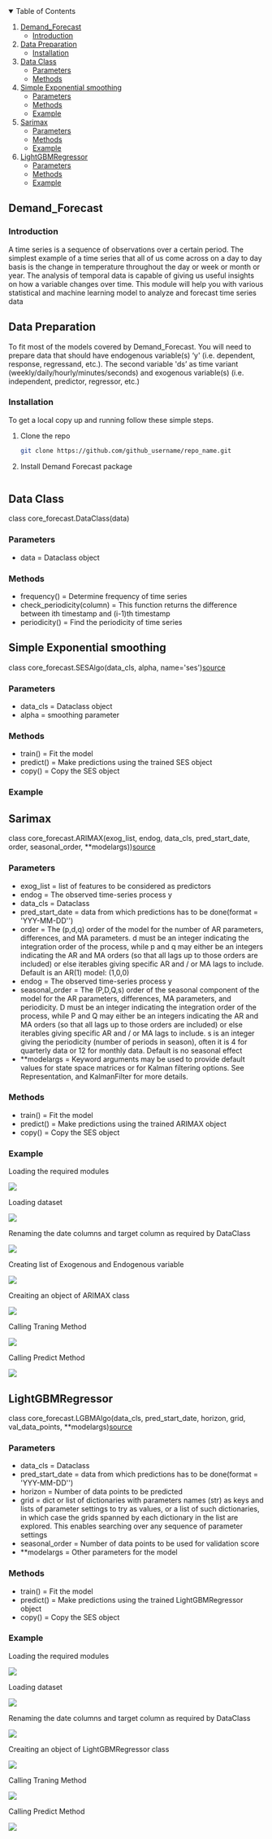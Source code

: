 
<!-- TABLE OF CONTENTS -->
<details open="open">
  <summary>Table of Contents</summary>
  <ol>
    <li>
      <a href="#demand_forecast">Demand_Forecast</a>
      <ul>
        <li><a href="#introduction">Introduction</a></li>
      </ul>
    </li>
    <li>
      <a href="#data-preparation">Data Preparation</a>
      <ul>
        <li><a href="#installation">Installation</a></li>
      </ul>
    </li>
    <li>
      <a href="#data-class">Data Class</a>
      <ul>
        <li><a href="#parameters">Parameters</a></li>
        <li><a href="#methods">Methods</a></li>
      </ul>
    </li>
    <li>
      <a href="#simple-exponential-smoothing">Simple Exponential smoothing</a>
      <ul>
        <li><a href="#parameters">Parameters</a></li>
        <li><a href="#methods">Methods</a></li>
        <li><a href="#example">Example</a></li>
      </ul>
    </li>
    <li>
      <a href="#sarimax">Sarimax</a>
      <ul>
        <li><a href="#parameters">Parameters</a></li>
        <li><a href="#methods">Methods</a></li>
        <li><a href="#example">Example</a></li>
      </ul>
    </li>
    <li>
      <a href="#lightgbmregressor">LightGBMRegressor</a>
      <ul>
        <li><a href="#parameters">Parameters</a></li>
        <li><a href="#methods">Methods</a></li>
        <li><a href="#example">Example</a></li>
      </ul>
    </li>
  </ol>
</details>

<!-- Demand_Forecast -->
## Demand_Forecast
### Introduction
A time series is a sequence of observations over a certain period. The simplest example
of a time series that all of us come across on a day to day basis is the change in
temperature throughout the day or week or month or year.
The analysis of temporal data is capable of giving us useful insights on how a variable
changes over time.
This module will help you with various statistical and machine learning model to analyze and forecast time series data

<!-- DATA PREPARATION -->
## Data Preparation

To fit most of the models covered by Demand_Forecast. You will need to prepare data that should have endogenous variable(s) ‘y' (i.e. dependent, response, regressand, etc.). The second variable 'ds’  as time variant (weekly/daily/hourly/minutes/seconds) and exogenous variable(s) (i.e. independent, predictor, regressor, etc.)


### Installation
To get a local copy up and running follow these simple steps.

1. Clone the repo
   ```sh
   git clone https://github.com/github_username/repo_name.git
   ```
2. Install Demand Forecast package
   ```sh
   ```

<!-- DATA CLASS -->
## Data Class
class core_forecast.DataClass(data)

### Parameters
* []() data = Dataclass object

### Methods
* []() frequency() = Determine frequency of time series
* []() check_periodicity(column) = This function returns the difference between ith timestamp and (i-1)th timestamp
* []() periodicity() = Find the periodicity of time series


<!-- SIMPLE EXPONENTIAL SMOOTHING -->
## Simple Exponential smoothing
class core_forecast.SESAlgo(data_cls, alpha, name='ses')[source](https://www.statsmodels.org/stable/examples/notebooks/generated/exponential_smoothing.html)


### Parameters
* []() data_cls = Dataclass object
* []() alpha = smoothing parameter

### Methods
* []() train() = Fit the model
* []() predict() = Make predictions using the trained SES object
* []() copy() = Copy the SES object

### Example


<!-- SARIMAX -->
## Sarimax
class core_forecast.ARIMAX(exog_list, endog, data_cls, pred_start_date, order, seasonal_order, **modelargs))[source](https://www.statsmodels.org/dev/generated/statsmodels.tsa.statespace.sarimax.SARIMAX.html)


### Parameters
* []() exog_list = list of features to be considered as predictors
* []() endog = The observed time-series process y
* []() data_cls = Dataclass 
* []() pred_start_date = data from which predictions has to be done(format = 'YYY-MM-DD'')
* []() order = The (p,d,q) order of the model for the number of AR parameters, differences, 
                and MA parameters. d must be an integer indicating the integration order of the process, while p and q may either be an integers indicating the AR and MA orders (so that all lags up to those orders are included) or else iterables giving specific AR and / or MA lags to include. Default is an AR(1) model: (1,0,0)
* []() endog = The observed time-series process y
* []() seasonal_order = The (P,D,Q,s) order of the seasonal component of the model for the AR parameters, differences, MA parameters, and periodicity. D must be an integer indicating the integration order of the process, while P and Q may either be an integers indicating the AR and MA orders (so that all lags up to those orders are included) or else iterables giving specific AR and / or MA lags to include. s is an integer giving the periodicity (number of periods in season), often it is 4 for quarterly data or 12 for monthly data. Default is no seasonal effect
* []() **modelargs = Keyword arguments may be used to provide default values for state space matrices or for Kalman filtering options. See Representation, and KalmanFilter for more details.



### Methods
* []() train() = Fit the model
* []() predict() = Make predictions using the trained ARIMAX object
* []() copy() = Copy the SES object

### Example
Loading the required modules

<img src="Images/ARIMAX/Importing_modules.png">

Loading dataset

<img src="Images/ARIMAX/Importing_dataset.png">

Renaming the date columns and target column as required by DataClass

<img src="Images/ARIMAX/Renaming_date_and_target_columns.png">

Creating list of Exogenous and Endogenous variable

<img src="Images/ARIMAX/Creating_exo_and_endo_list.png">

Creaiting an object of ARIMAX class

<img src="Images/ARIMAX/Creating_arimax_object.png">

Calling Traning Method

<img src="Images/ARIMAX/Traning.png">

Calling Predict Method

<img src="Images/ARIMAX/predicting.png">

<!-- LIGHTGBMREGRESSOR -->
## LightGBMRegressor
class core_forecast.LGBMAlgo(data_cls, pred_start_date, horizon, grid, val_data_points, **modelargs)[source](https://lightgbm.readthedocs.io/en/latest/pythonapi/lightgbm.LGBMRegressor.html)


### Parameters
* []() data_cls = Dataclass 
* []() pred_start_date = data from which predictions has to be done(format = 'YYY-MM-DD'')
* []() horizon = Number of data points to be predicted
* []() grid = dict or list of dictionaries with parameters names (str) as keys and lists of parameter settings to try as values, or a list of such dictionaries, in which case the grids spanned by each dictionary in the list are explored. This enables searching over any sequence of parameter settings
* []() seasonal_order = Number of data points to be used for validation score
* []() **modelargs = Other parameters for the model



### Methods
* []() train() = Fit the model
* []() predict() = Make predictions using the trained LightGBMRegressor object
* []() copy() = Copy the SES object

### Example

Loading the required modules

<img src="Images/LightGBM/Importing_modules.png">

Loading dataset

<img src="Images/LightGBM/Importing_dataset.png">

Renaming the date columns and target column as required by DataClass

<img src="Images/LightGBM/Renaming_date_and_target_columns.png">

Creaiting an object of LightGBMRegressor class

<img src="Images/LightGBM/Creating_object.png">

Calling Traning Method

<img src="Images/LightGBM/Training.png">

Calling Predict Method

<img src="Images/LightGBM/Prediction.png">


